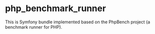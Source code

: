 # php_benchmark_runner
This is Symfony bundle implemented based on the PhpBench project (a benchmark runner for PHP).
